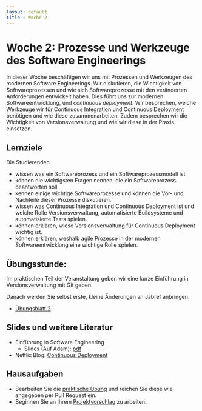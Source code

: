 ```yaml
---
layout: default
title : Woche 2
---
```



# Woche 2: Prozesse und Werkzeuge des Software Engineerings

In dieser Woche beschäftigen wir uns mit Prozessen und Werkzeugen des modernen Software Engineerings. 
Wir diskutieren, die Wichtigkeit von Softwareprozessen und wie sich Softwareprozesse mit den 
veränderten Anforderungen entwickelt haben. Dies führt uns zur modernen Softwareentwicklung, und 
*continuous deployment*. Wir besprechen, welche Werkzeuge wir für Continuous Integration und Continuous Deployment benötigen und wie diese zusammenarbeiten. Zudem besprechen wir die Wichtigkeit von Versionsverwaltung und wie wir diese in der Praxis einsetzen. 

## Lernziele 

Die Studierenden

* wissen was ein Softwareprozess und ein Softwareprozessmodell ist
* können die wichtigsten Fragen nennen, die ein Softwareprozess beantworten soll.
* kennen einige wichtige Softwareprozesse und können die Vor- und Nachteile dieser Prozesse diskutieren.
* wissen was Continuous Integration und Continuous Deployment ist und welche Rolle Versionsverwaltung, automatisierte Buildsysteme und automatisierte Tests spielen.
* können erklären, wieso Versionsverwaltung für Continuous Deployment wichtig ist.
* können erklären, weshalb agile Prozesse in der modernen Softwareentwicklung eine wichtige Rolle spielen.


## Übungsstunde:

 Im praktischen Teil der Veranstaltung geben wir eine kurze Einführung in Versionsverwaltung mit Git geben. 

Danach werden Sie selbst erste, kleine Änderungen an Jabref anbringen. 

* [Übungsblatt 2](../exercises/first-changes). 



## Slides und weitere Literatur

* Einführung in Software Engineering
    * Slides (Auf Adam): [pdf](https://adam.unibas.ch/go/fold/2078422)
* Netflix Blog: [Continuous Deployment](https://netflixtechblog.com/deploying-the-netflix-api-79b6176cc3f0)

## Hausaufgaben

* Bearbeiten Sie die [praktische Übung](../exercises/first-changes) und reichen Sie diese wie angegeben per Pull Request ein. 
* Beginnen Sie an Ihrem [Projektvorschlag](../project/projektvorschlag) zu arbeiten.
